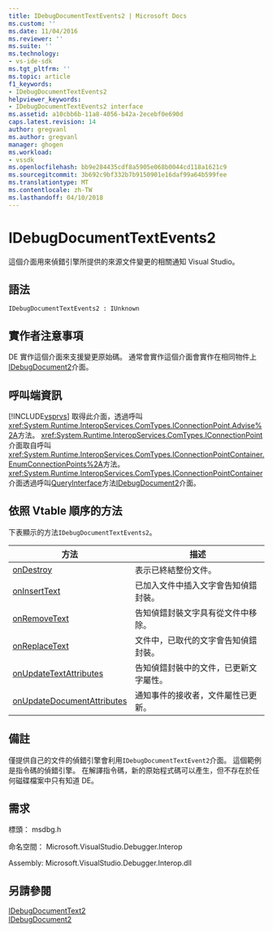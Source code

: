 ```yaml
---
title: IDebugDocumentTextEvents2 | Microsoft Docs
ms.custom: ''
ms.date: 11/04/2016
ms.reviewer: ''
ms.suite: ''
ms.technology:
- vs-ide-sdk
ms.tgt_pltfrm: ''
ms.topic: article
f1_keywords:
- IDebugDocumentTextEvents2
helpviewer_keywords:
- IDebugDocumentTextEvents2 interface
ms.assetid: a10cbb6b-11a8-4056-b42a-2ecebf0e690d
caps.latest.revision: 14
author: gregvanl
ms.author: gregvanl
manager: ghogen
ms.workload:
- vssdk
ms.openlocfilehash: bb9e284435cdf8a5905e068b0044cd118a1621c9
ms.sourcegitcommit: 3b692c9bf332b7b9150901e16daf99a64b599fee
ms.translationtype: MT
ms.contentlocale: zh-TW
ms.lasthandoff: 04/10/2018
---
```

# <a name="idebugdocumenttextevents2"></a>IDebugDocumentTextEvents2
這個介面用來偵錯引擎所提供的來源文件變更的相關通知 Visual Studio。  
  
## <a name="syntax"></a>語法  
  
```  
IDebugDocumentTextEvents2 : IUnknown  
```  
  
## <a name="notes-for-implementers"></a>實作者注意事項  
 DE 實作這個介面來支援變更原始碼。 通常會實作這個介面會實作在相同物件上[IDebugDocument2](../../../extensibility/debugger/reference/idebugdocument2.md)介面。  
  
## <a name="notes-for-callers"></a>呼叫端資訊  
 [!INCLUDE[vsprvs](../../../code-quality/includes/vsprvs_md.md)] 取得此介面，透過呼叫<xref:System.Runtime.InteropServices.ComTypes.IConnectionPoint.Advise%2A>方法。 <xref:System.Runtime.InteropServices.ComTypes.IConnectionPoint>介面取自呼叫<xref:System.Runtime.InteropServices.ComTypes.IConnectionPointContainer.EnumConnectionPoints%2A>方法。 <xref:System.Runtime.InteropServices.ComTypes.IConnectionPointContainer>介面透過呼叫[QueryInterface](/cpp/atl/queryinterface)方法[IDebugDocument2](../../../extensibility/debugger/reference/idebugdocument2.md)介面。  
  
## <a name="methods-in-vtable-order"></a>依照 Vtable 順序的方法  
 下表顯示的方法`IDebugDocumentTextEvents2`。  
  
|方法|描述|  
|------------|-----------------|  
|[onDestroy](../../../extensibility/debugger/reference/idebugdocumenttextevents2-ondestroy.md)|表示已終結整份文件。|  
|[onInsertText](../../../extensibility/debugger/reference/idebugdocumenttextevents2-oninserttext.md)|已加入文件中插入文字會告知偵錯封裝。|  
|[onRemoveText](../../../extensibility/debugger/reference/idebugdocumenttextevents2-onremovetext.md)|告知偵錯封裝文字具有從文件中移除。|  
|[onReplaceText](../../../extensibility/debugger/reference/idebugdocumenttextevents2-onreplacetext.md)|文件中，已取代的文字會告知偵錯封裝。|  
|[onUpdateTextAttributes](../../../extensibility/debugger/reference/idebugdocumenttextevents2-onupdatetextattributes.md)|告知偵錯封裝中的文件，已更新文字屬性。|  
|[onUpdateDocumentAttributes](../../../extensibility/debugger/reference/idebugdocumenttextevents2-onupdatedocumentattributes.md)|通知事件的接收者，文件屬性已更新。|  
  
## <a name="remarks"></a>備註  
 僅提供自己的文件的偵錯引擎會利用`IDebugDocumentTextEvent2`介面。 這個範例是指令碼的偵錯引擎。 在解譯指令碼，新的原始程式碼可以產生，但不存在於任何磁碟檔案中只有知道 DE。  
  
## <a name="requirements"></a>需求  
 標頭： msdbg.h  
  
 命名空間： Microsoft.VisualStudio.Debugger.Interop  
  
 Assembly: Microsoft.VisualStudio.Debugger.Interop.dll  
  
## <a name="see-also"></a>另請參閱  
 [IDebugDocumentText2](../../../extensibility/debugger/reference/idebugdocumenttext2.md)   
 [IDebugDocument2](../../../extensibility/debugger/reference/idebugdocument2.md)